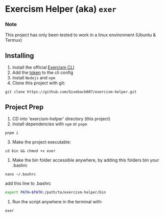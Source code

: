 # Exercism Helper (aka) `exer`

### Note
This project has only been tested to work in a linux environment (Ubuntu & Termux)

## Installing
1. Install the official [Exercism CLI](https://exercism.org/docs/using/solving-exercises/working-locally)
2. Add the [token](https://exercism.org/docs/using/solving-exercises/working-locally#h-configuration) to the cli config
3. Install `Nodejs` and `npm`
4. Clone this project with git:
```shell
git clone https://github.com/Giveback007/exercism-helper.git
```

## Project Prep
1. CD into 'exercism-helper' directory (this project)
2. Install dependencies with `npm` or `pnpm`
```shell
pnpm i
```
3. Make the project executable:
```shell
cd bin && chmod +x exer
```
1. Make the bin folder accessible anywhere, by adding this folders bin your .bashrc
```shell
nano ~/.bashrc
```
add this line to .bashrc
```bash
export PATH=$PATH:/path/to/exercism-helper/bin
```
1. Run the script anywhere in the terminal with:
```shell
exer
```







